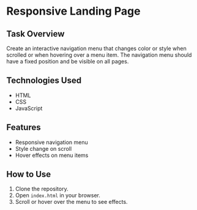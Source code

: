 
# Responsive Landing Page

## Task Overview
Create an interactive navigation menu that changes color or style when scrolled or when hovering over a menu item. 
The navigation menu should have a fixed position and be visible on all pages.

## Technologies Used
- HTML
- CSS
- JavaScript

## Features
- Responsive navigation menu
- Style change on scroll
- Hover effects on menu items

## How to Use
1. Clone the repository.
2. Open `index.html` in your browser.
3. Scroll or hover over the menu to see effects.
